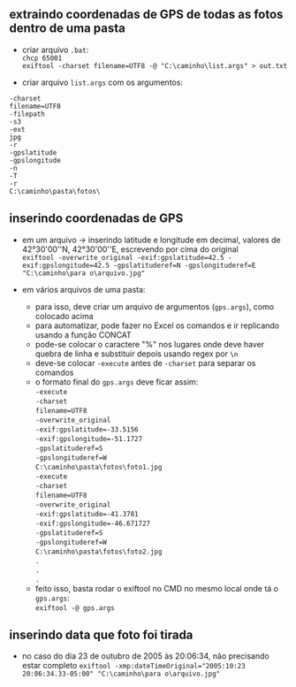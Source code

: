 ## extraindo coordenadas de GPS de todas as fotos dentro de uma pasta
 - criar arquivo `.bat`:\
  `chcp 65001`\
  `exiftool -charset filename=UTF8 -@ "C:\caminho\list.args" > out.txt`
  
 - criar arquivo `list.args` com os argumentos:

  `-charset`\
  `filename=UTF8`\
  `-filepath`\
  `-s3`\
  `-ext`\
  `jpg`\
  `-r`\
  `-gpslatitude`\
  `-gpslongitude`\
  `-n`\
  `-T`\
  `-r`\
  `C:\caminho\pasta\fotos\`

## inserindo coordenadas de GPS
- em um arquivo -> inserindo latitude e longitude em decimal, valores de 42°30'00''N, 42°30'00''E, escrevendo por cima do original\
`exiftool -overwrite_original -exif:gpslatitude=42.5 -exif:gpslongitude=42.5 -gpslatituderef=N -gpslongituderef=E "C:\caminho\para o\arquivo.jpg"`

- em vários arquivos de uma pasta:
  - para isso, deve criar um arquivo de argumentos (`gps.args`), como colocado acima
  - para automatizar, pode fazer no Excel os comandos e ir replicando usando a função CONCAT
  - pode-se colocar o caractere "%" nos lugares onde deve haver quebra de linha e substituir depois usando regex por `\n`
  - deve-se colocar `-execute` antes de `-charset` para separar os comandos
  - o formato final do `gps.args` deve ficar assim:\
   `-execute`\
   `-charset`\
   `filename=UTF8`\
   `-overwrite_original`\
   `-exif:gpslatitude=-33.5156`\
   `-exif:gpslongitude=-51.1727`\
   `-gpslatituderef=S`\
   `-gpslongituderef=W`\
   `C:\caminho\pasta\fotos\foto1.jpg`\
   `-execute`\
   `-charset`\
   `filename=UTF8`\
   `-overwrite_original`\
   `-exif:gpslatitude=-41.3781`\
   `-exif:gpslongitude=-46.671727`\
   `-gpslatituderef=S`\
   `-gpslongituderef=W`\
   `C:\caminho\pasta\fotos\foto2.jpg`\
   `.`\
   `.`\
   `.`
  - feito isso, basta rodar o exiftool no CMD no mesmo local onde tá o `gps.args`:\
  `exiftool -@ gps.args`

## inserindo data que foto foi tirada
 - no caso do dia 23 de outubro de 2005 às 20:06:34, não precisando estar completo
 `exiftool -xmp:dateTimeOriginal="2005:10:23 20:06:34.33-05:00" "C:\caminho\para o\arquivo.jpg"`
